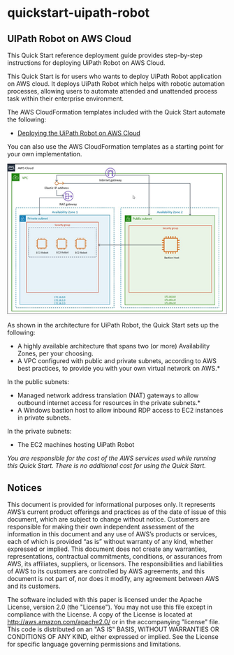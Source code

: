 # quickstart-uipath-robot
## UIPath Robot on AWS Cloud

This Quick Start reference deployment guide provides step-by-step instructions for deploying UiPath Robot on AWS Cloud.

This Quick Start is for users who wants to deploy UiPath Robot application on AWS cloud. It deploys UiPath Robot which helps with robotic automation processes, allowing users to automate attended and unattended process task within their enterprise environment. 

The AWS CloudFormation templates included with the Quick Start automate the following:

- [Deploying the UiPath Robot on AWS Cloud](https://console.aws.amazon.com/cloudformation/home?region=us-east-1#/stacks/create/template?stackName=uipath&templateURL=https://aws-quickstart.s3.amazonaws.com/quickstart-uipath-robot/templates/main.template.yaml)

You can also use the AWS CloudFormation templates as a starting point for your own implementation.

![Quick Start architecture for UiPath Robot on AWS](./UiPath-Robot-arch.png)

As shown in the architecture for UiPath Robot, the Quick Start sets up the following:

* A highly available architecture that spans two (or more) Availability Zones, per your choosing.
* A VPC configured with public and private subnets, according to AWS best practices, to provide you with your own virtual network on AWS.*

In the public subnets:
* Managed network address translation (NAT) gateways to allow outbound internet access for resources in the private subnets.*
* A Windows bastion host to allow inbound RDP access to EC2 instances in private subnets.

In the private subnets:
* The EC2 machines hosting UiPath Robot

_You are responsible for the cost of the AWS services used while running this Quick Start. There is no additional cost for using the Quick Start._

## Notices
This document is provided for informational purposes only. It represents AWS’s current product offerings and practices as of the date of issue of this document, which are subject to change without notice. Customers are responsible for making their own independent assessment of the information in this document and any use of AWS’s products or services, each of which is provided “as is” without warranty of any kind, whether expressed or implied. This document does not create any warranties, representations, contractual commitments, conditions, or assurances from AWS, its affiliates, suppliers, or licensors. The responsibilities and liabilities of AWS to its customers are controlled by AWS agreements, and this document is not part of, nor does it modify, any agreement between AWS and its customers.

The software included with this paper is licensed under the Apache License, version 2.0 (the "License"). You may not use this file except in compliance with the License. A copy of the License is located at http://aws.amazon.com/apache2.0/ or in the accompanying "license" file. This code is distributed on an "AS IS" BASIS, WITHOUT WARRANTIES OR CONDITIONS OF ANY KIND, either expressed or implied. See the License for specific language governing permissions and limitations.